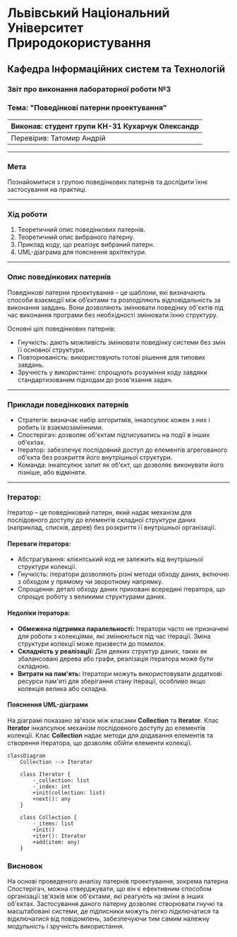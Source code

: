 # Львівський Національний Університет Природокористування

## Кафедра Інформаційних систем та Технологій

### Звіт про виконання лабораторної роботи №3

### Тема: "Поведінкові патерни проектування"

| Виконав: студент групи КН-31 Кухарчук Олександр |
| ----------------------------------------------- |
| Перевірив: Татомир Андрій                       |

---

### Мета

Познайомитися з групою поведінкових патернів та дослідити їхнє застосування на практиці.

---

### Хід роботи

1. Теоретичний опис поведінкових патернів.
2. Теоретичний опис вибраного патерну.
3. Приклад коду, що реалізує вибраний патерн.
4. UML-діаграма для пояснення архітектури.

---

### Опис поведінкових патернів

Поведінкові патерни проектування – це шаблони, які визначають способи взаємодії між об’єктами та розподіляють відповідальність за виконання завдань. Вони дозволяють змінювати поведінку об'єктів під час виконання програми без необхідності змінювати їхню структуру.

Основні цілі поведінкових патернів:

- Гнучкість: дають можливість змінювати поведінку системи без змін її основної структури.
- Повторюваність: використовують готові рішення для типових завдань.
- Зручність у використанні: спрощують розуміння коду завдяки стандартизованим підходам до розв'язання задач.

---

### Приклади поведінкових патернів

- Стратегія: визначає набір алгоритмів, інкапсулює кожен з них і робить їх взаємозамінними.
- Спостерігач: дозволяє об'єктам підписуватись на події в інших об'єктах.
- Ітератор: забезпечує послідовний доступ до елементів агрегованого об'єкта без розкриття його внутрішньої структури.
- Команда: інкапсулює запит як об'єкт, що дозволяє виконувати його пізніше, або відміняти.

---

### Ітератор:

Ітератор – це поведінковий патерн, який надає механізм для послідовного доступу до елементів складної структури даних (наприклад, списків, дерев) без розкриття її внутрішньої організації.

#### Переваги ітератора:

- Абстрагування: клієнтський код не залежить від внутрішньої структури колекції.
- Гнучкість: ітератори дозволяють різні методи обходу даних, включно з обходом у прямому чи зворотному напрямку.
- Спрощення: деталі обходу даних приховані всередині ітератора, що спрощує роботу з великими структурами даних.

#### Недоліки ітератора:

- **Обмежена підтримка паралельності:** Ітератори часто не призначені для роботи з колекціями, які змінюються під час ітерації. Зміна структури колекції може призвести до помилок.
- **Складність у реалізації:** Для деяких структур даних, таких як збалансовані дерева або графи, реалізація ітератора може бути складною.
- **Витрати на пам'ять:** Ітератори можуть використовувати додаткові ресурси пам'яті для зберігання стану ітерації, особливо якщо колекція велика або складна.

#### Пояснення UML-діаграми

На діаграмі показано зв'язок між класами **Collection** та **Iterator**. Клас **Iterator** інкапсулює механізм послідовного доступу до елементів колекції. Клас **Collection** надає методи для додавання елементів та створення ітератора, що дозволяє обійти елементи колекції.

```mermaid
classDiagram
    Collection --> Iterator

    class Iterator {
        -_collection: list
        -_index: int
        +init(collection: list)
        +next(): any
    }

    class Collection {
        -_items: list
        +init()
        +iter(): Iterator
        +add(item: any)
    }
```

### Висновок

На основі проведеного аналізу патернів проектування, зокрема патерна Спостерігач, можна стверджувати, що він є ефективним способом організації зв'язків між об'єктами, які реагують на зміни в інших об'єктах. Застосування даного патерну дозволяє створювати гнучкі та масштабовані системи, де підписники можуть легко підключатися та відключатися від повідомлень, забезпечуючи тим самим належну модульність і зручність використання.
